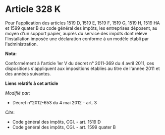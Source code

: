 # Article 328 K

Pour l'application des articles 1519 D, 1519 E, 1519 F, 1519 G, 1519 H, 1519 HA et 1599 quater B du code général des impôts,
les entreprises déposent, au moyen d'un support papier, auprès du service des impôts dont relève l'installation imposée une
déclaration conforme à un modèle établi par l'administration.

**Nota:**

Conformément à l'article 1er V du décret n° 2011-369 du 4 avril 2011, ces dispositions s'appliquent aux impositions établies
au titre de l'année 2011 et des années suivantes.

**Liens relatifs à cet article**

_Modifié par_:

  - Décret n°2012-653 du 4 mai 2012 - art. 3

_Cite_:

  - Code général des impôts, CGI. - art. 1519 D
  - Code général des impôts, CGI. - art. 1599 quater B
